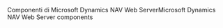 <span data-ttu-id="3561a-101">Componenti di Microsoft Dynamics NAV Web Server</span><span class="sxs-lookup"><span data-stu-id="3561a-101">Microsoft Dynamics NAV Web Server components</span></span>